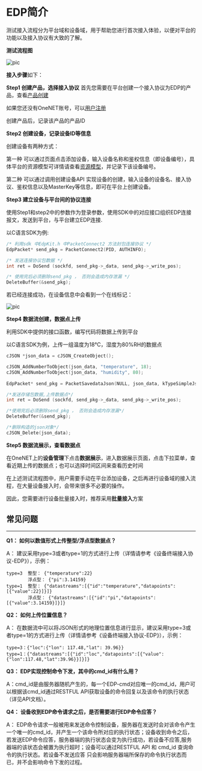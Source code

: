 # EDP简介
测试接入流程分为平台域和设备域，用于帮助您进行首次接入体验，以便对平台的功能以及接入协议有大致的了解。

**测试流程图**

![pic](/images/EDP/测试流程图.jpg)

**接入步骤**如下：

**Step1 创建产品，选择接入协议**
首先您需要在平台创建一个接入协议为EDP的产品，查看[产品创建](/book/easy-manual/product&device/product-create.md)

如果您还没有OneNET账号，可以[用户注册](/book/easy-manual/login.md)

创建产品后，记录该产品的产品ID

**Step2 创建设备，记录设备ID等信息**

创建设备有两种方式：

第一种 可以通过页面点击添加设备，输入设备名称和鉴权信息（即设备编号），具体平台的资源模型可详情请查看[资源模型](/book/introduce/resource-model.md)，并记录下该设备编号。

第二种 可以通过调用创建设备API 实现设备的创建，输入设备的设备名、接入协议、鉴权信息以及MasterKey等信息，即可在平台上创建设备。


**Step3 建立设备与平台间的协议连接**

使用Step1和step2中的参数作为登录参数，使用SDK中的对应接口组织EDP连接报文，发送到平台，与平台建立EDP连接.

以C语言SDK为例:
```c
/* 利用sdk 中EdpKit.h 中PacketConnect2 方法封包连接协议 */
EdpPacket* send_pkg = PacketConnect2(PID, AUTHINFO);

/* 发送连接协议包数据 */
int ret = DoSend (sockfd, send_pkg->_data, send_pkg->_write_pos);

/* 使用完后必须删除send_pkg ， 否则会造成内存泄漏 */
DeleteBuffer(&send_pkg);
```

若已经连接成功，在设备信息中会看到一个在线标记：

![pic](/images/MQTT/在线.png)

**Step4 数据流创建，数据点上传**

利用SDK中提供的接口函数，编写代码将数据上传到平台

以C语言SDK为例，上传一组温度为18℃，湿度为80%RH的数据点
```c
cJSON *json_data = cJSON_CreateObject();

cJSON_AddNumberToObject(json_data, "temperature", 18);
cJSON_AddNumberToObject(json_data, "humidity", 80);
		  
EdpPacket* send_pkg = PacketSavedataJson(NULL, json_data, kTypeSimpleJsonWithoutTime, 0);

/*发送存储包数据,上传数据点*/
int ret = DoSend (sockfd, send_pkg->_data, send_pkg->_write_pos);

/*使用完后必须删除send_pkg ， 否则会造成内存泄漏*/
DeleteBuffer(&send_pkg);

/*删除构造的json对象*/
cJSON_Delete(json_data);
```

**Step5 数据流展示，查看数据点**

在OneNET上的**设备管理**下点击**数据展示**，进入数据展示页面，点击下拉菜单，查看近期上传的数据点；也可以选择时间区间来查看历史时间

在上述测试流程图中，用户需要手动在平台添加设备，之后再进行设备域的接入流程，在大量设备接入时，会带来很多不必要的操作。

因此，您需要进行设备批量接入时，推荐采用**批量接入**方案


## 常见问题
----

**Q1： 如何以数值形式上传整型/浮点型数据点？**

A： 建议采用type=3或者type=1的方式进行上传（详情请参考《设备终端接入协议-EDP》），示例：
```
type=3  整型： {"temperature":22}                     
        浮点型： {"pi":3.14159}
type=1  整型： {"datastreams":[{"id":"temperature","datapoints":[{"value":22}]}]}
        浮点型： {"datastreams":[{"id":"pi","datapoints":[{"value":3.14159}]}]} 
```
**Q2： 如何上传位置信息？**

A： 在数据流中可以将JSON形式的地理位置信息进行显示，建议采用type=3或者type=1的方式进行上传（详情请参考《设备终端接入协议-EDP》），示例：
```
type=3：{"loc":{"lon": 117.48,"lat": 39.96}}
type=1：{"datastreams":[{"id":"loc","datapoints":[{"value":{"lon":117.48,"lat":39.96}}]}]}
```
**Q3： EDP实现控制命令下发，其中的cmd_id有什么用？**

A：cmd_id是由服务器随机产生的，每一个EDP-cmd对应唯一的cmd_id，用户可以根据该cmd_id通过RESTFUL API获取设备的命令回复以及该命令的执行状态（详见API文档）。

**Q4： 设备收到EDP命令请求之后，是否需要进行EDP命令应答？**

A： EDP命令请求一般被用来发送命令控制设备，服务器在发送时会对该命令产生一个唯一的cmd_id，并产生一个该命令所对应的执行状态；设备收到命令之后，若发送EDP命令应答，服务器端的执行状态会变为执行成功，若设备不应答,服务器端的该状态会被置为执行超时；设备可以通过RESTFUL API 和 cmd_id 查询命令的执行状态。若设备不发送应答 只会影响服务器端所保存的命令执行状态而已，并不会影响命令下发的过程。
